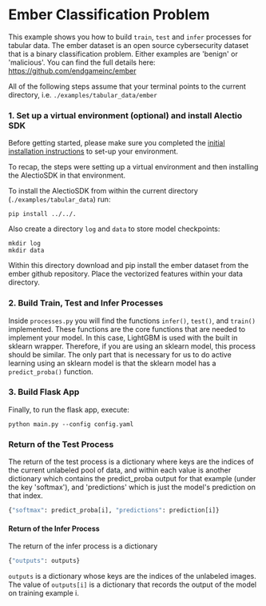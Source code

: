 # Ember Classification Problem

This example shows you how to build `train`, `test` and `infer` processes
for tabular data. The ember dataset is an open source cybersecurity dataset that is a binary classification problem.
Either examples are 'benign' or 'malicious'. You can find the full details here: https://github.com/endgameinc/ember

All of the following steps assume that your terminal points to the current directory, i.e. `./examples/tabular_data/ember`

### 1. Set up a virtual environment (optional) and install Alectio SDK
Before getting started, please make sure you completed the [initial installation instructions](../../README.md) to set-up your environment. 

To recap, the steps were setting up a virtual environment and then installing the AlectioSDK in that environment. 

To install the AlectioSDK from within the current directory (`./examples/tabular_data`) run:

```
pip install ../../.
```

Also create a directory `log` and `data` to store model checkpoints:
```
mkdir log
mkdir data
```

Within this directory download and pip install the ember dataset from the ember github repository.
Place the vectorized features within your data directory.

### 2. Build Train, Test and Infer Processes
Inside `processes.py` you will find the functions `infer()`, `test()`, and `train()` implemented. These functions
are the core functions that are needed to implement your model. In this case, LightGBM is used with the built in 
sklearn wrapper. Therefore, if you are using an sklearn model, this process should be similar. The only part that is
necessary for us to do active learning using an sklearn model is that the sklearn model has a `predict_proba()` function.


### 3. Build Flask App 
Finally, to run the flask app, execute:
```
python main.py --config config.yaml
```

### Return of the Test Process
The return of the test process is a dictionary where keys are the indices of the current unlabeled pool of data, and 
within each value is another dictionary which contains the predict_proba output for that example (under the key 'softmax'), 
and 'predictions' which is just the model's prediction on that index.
```python
{"softmax": predict_proba[i], "predictions": prediction[i]}
```

#### Return of the Infer Process
The return of the infer process is a dictionary
```python
{"outputs": outputs}
```

`outputs` is a dictionary whose keys are the indices of the unlabeled
images. The value of `outputs[i]` is a dictionary that records the output of
the model on training example i.
